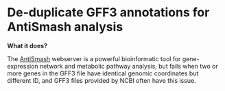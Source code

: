 # De-duplicate GFF3 annotations for AntiSmash analysis

**What it does?**

The [AntiSmash](https://antismash.secondarymetabolites.org/#!/start) webserver is a powerful bioinformatic tool for gene-expression network and metabolic pathway analysis, but fails when two or more genes in the GFF3 file have identical genomic coordinates but different ID, and GFF3 files provided by NCBI often have this issue.

